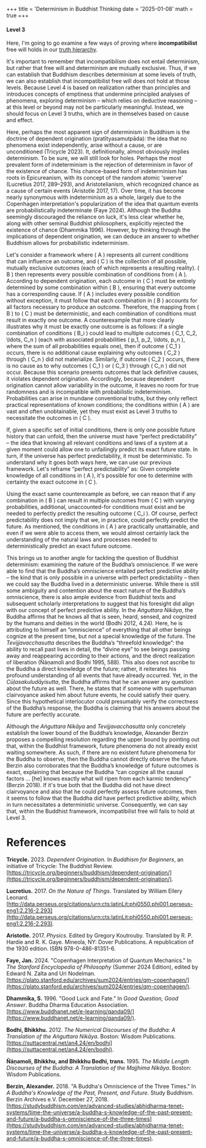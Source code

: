 +++
title = 'Determinism in Buddhist Thinking
date = '2025-01-08'
math = true
+++
#### Level 3

Here, I'm going to go examine a few ways of proving where **incompatibilist** free will holds in our [truth hierarchy](https://maliknyc.github.io/karmagambler.github.io/posts/post-7/).

It's important to remember that incompatibilism does not entail determinism, but rather that free will and determinism are mutually exclusive. Thus, if we can establish that Buddhism describes determinism at some levels of truth, we can also establish that incompatibilist free will does not hold at those levels. Because Level 4 is based on realization rather than principles and introduces concepts of emptiness that undermine principled analyses of phenomena, exploring determinism – which relies on deductive reasoning – at this level or beyond may not be particularly meaningful. Instead, we should focus on Level 3 truths, which are in themselves based on cause and effect.

Here, perhaps the most apparent sign of determinism in Buddhism is the doctrine of dependent origination (pratītyasamutpāda): the idea that no phenomena exist independently, arise without a cause, or are unconditioned (Tricycle 2023). It, definitionally, almost obviously implies determinism. To be sure, we will still look for holes. Perhaps the most prevalent form of indeterminism is the rejection of determinism in favor of the existence of chance. This chance-based form of indeterminism has roots in Epicureanism, with its concept of the random atomic 'swerve' (Lucretius 2017, 289–293), and Aristotelianism, which recognized chance as a cause of certain events (Aristotle 2017, 17). Over time, it has become nearly synonymous with indeterminism as a whole, largely due to the Copenhagen interpretation's popularization of the idea that quantum events are probabilistically indeterminate (Faye 2024). Although the Buddha seemingly discouraged the reliance on luck, it's less clear whether he, along with other seminal Buddhist philosophers, explicitly rejected the existence of chance (Dhammika 1996). However, by thinking through the implications of dependent origination, we can deduce an answer to whether Buddhism allows for probabilistic indeterminism.

Let's consider a framework where \( A \) represents all current conditions that can influence an outcome, and \( C \) is the collection of all possible, mutually exclusive outcomes (each of which represents a resulting reality). \( B \) then represents every possible combination of conditions from \( A \). According to dependent origination, each outcome in \( C \) must be entirely determined by some combination within \( B \), ensuring that every outcome has a corresponding cause. If \( A \) includes every possible condition without exception, it must follow that each combination in \( B \) accounts for all factors necessary to produce an outcome. Therefore, the mapping from \( B \) to \( C \) must be deterministic, and each combination of conditions must result in exactly one outcome. A counterexample that more clearly illustrates why it must be exactly one outcome is as follows: if a single combination of conditions \( B_i \) could lead to multiple outcomes \( C_1, C_2, \ldots, C_n \) (each with associated probabilities \( p_1, p_2, \ldots, p_n \), where the sum of all probabilities equals one), then if outcome \( C_1 \) occurs, there is no additional cause explaining why outcomes \( C_2 \) through \( C_n \) did not materialize. Similarly, if outcome \( C_2 \) occurs, there is no cause as to why outcomes \( C_1 \) or \( C_3 \) through \( C_n \) did not occur. Because this scenario presents outcomes that lack definitive causes, it violates dependent origination. Accordingly, because dependent origination cannot allow variability in the outcome, it leaves no room for true randomness and is incompatible with probabilistic indeterminism. Probabilities can arise in mundane conventional truths, but they only reflect practical representations of known conditions; the conditions within \( A \) are vast and often unobtainable, yet they must exist as Level 3 truths to necessitate the outcomes in \( C \).

If, given a specific set of initial conditions, there is only one possible future history that can unfold, then the universe must have “perfect predictability” – the idea that knowing all relevant conditions and laws of a system at a given moment could allow one to unfailingly predict its exact future state. In turn, if the universe has perfect predictability, it must be deterministic. To understand why it goes both ways here, we can use our previous framework. Let's reframe “perfect predictability” as: Given complete knowledge of all conditions in \( A \), it's possible for one to determine with certainty the exact outcome in \( C \).

Using the exact same counterexample as before, we can reason that if any combination in \( B \) can result in multiple outcomes from \( C \) with varying probabilities, additional, unaccounted-for conditions must exist and be needed to perfectly predict the resulting outcome \( C_i \). Of course, perfect predictability does not imply that we, in practice, could perfectly predict the future. As mentioned, the conditions in \( A \) are practically unattainable, and even if we were able to access them, we would almost certainly lack the understanding of the natural laws and processes needed to deterministically predict an exact future outcome.

This brings us to another angle for tackling the question of Buddhist determinism: examining the nature of the Buddha’s omniscience. If we were able to find that the Buddha’s omniscience entailed perfect predictive ability – the kind that is only possible in a universe with perfect predictability – then we could say the Buddha lived in a deterministic universe. While there is still some ambiguity and contention about the exact nature of the Buddha’s omniscience, there is also ample evidence from Buddhist texts and subsequent scholarly interpretations to suggest that his foresight did align with our concept of perfect predictive ability. In the *Aṅguttara Nikāya*, the Buddha affirms that he knows all that is seen, heard, sensed, and cognized by the humans and deities in the world (Bodhi 2012, 4.24). Here, he is attributing to himself an “omniscience” of everything that all other beings cognize at the present time, but not a special knowledge of the future. The *Tevijjavacchasutta* describes the Buddha’s “threefold knowledge”: the ability to recall past lives in detail, the “divine eye” to see beings passing away and reappearing according to their actions, and the direct realization of liberation (Ñāṇamoli and Bodhi 1995, 588). This also does not ascribe to the Buddha a direct knowledge of the future; rather, it reiterates his profound understanding of all events that have already occurred. Yet, in the *Cūḷasakuludāyisutta*, the Buddha affirms that he can answer any question about the future as well. There, he states that if someone with superhuman clairvoyance asked him about future events, he could satisfy their query. Since this hypothetical interlocutor could presumably verify the correctness of the Buddha’s response, the Buddha is claiming that his answers about the future are perfectly accurate.

Although the *Aṅguttara Nikāya* and *Tevijjavacchasutta* only concretely establish the lower bound of the Buddha’s knowledge, Alexander Berzin proposes a compelling resolution regarding the upper bound by pointing out that, within the Buddhist framework, future phenomena do not already exist waiting somewhere. As such, if there are no existent future phenomena for the Buddha to observe, then the Buddha cannot directly observe the future. Berzin also corroborates that the Buddha’s knowledge of future outcomes is exact, explaining that because the Buddha “can cognize all the causal factors … [he] knows exactly what will ripen from each karmic tendency” (Berzin 2018). If it's true both that the Buddha did not have direct clairvoyance and also that he could perfectly assess future outcomes, then it seems to follow that the Buddha did have perfect predictive ability, which in turn necessitates a deterministic universe. Consequently, we can say that, within the Buddhist framework, incompatibilist free will fails to hold at Level 3.

# References
**Tricycle.** 2023. *Dependent Origination.* In *Buddhism for Beginners*, an initiative of Tricycle: The Buddhist Review. [https://tricycle.org/beginners/buddhism/dependent-origination/](https://tricycle.org/beginners/buddhism/dependent-origination/).

**Lucretius.** 2017. *On the Nature of Things*. Translated by William Ellery Leonard. [http://data.perseus.org/citations/urn:cts:latinLit:phi0550.phi001.perseus-eng1:2.216-2.293](http://data.perseus.org/citations/urn:cts:latinLit:phi0550.phi001.perseus-eng1:2.216-2.293).

**Aristotle.** 2017. *Physics*. Edited by Gregory Koutrouby. Translated by R. P. Hardie and R. K. Gaye. Mineola, NY: Dover Publications. A republication of the 1930 edition. ISBN 978-0-486-81351-6.

**Faye, Jan.** 2024. "Copenhagen Interpretation of Quantum Mechanics." In *The Stanford Encyclopedia of Philosophy* (Summer 2024 Edition), edited by Edward N. Zalta and Uri Nodelman. [https://plato.stanford.edu/archives/sum2024/entries/qm-copenhagen/](https://plato.stanford.edu/archives/sum2024/entries/qm-copenhagen/).

**Dhammika, S.** 1996. "Good Luck and Fate." In *Good Question, Good Answer*. Buddha Dharma Education Association. [https://www.buddhanet.net/e-learning/qanda09/](https://www.buddhanet.net/e-learning/qanda09/).

**Bodhi, Bhikkhu.** 2012. *The Numerical Discourses of the Buddha: A Translation of the Aṅguttara Nikāya*. Boston: Wisdom Publications. [https://suttacentral.net/an4.24/en/bodhi](https://suttacentral.net/an4.24/en/bodhi).

**Ñāṇamoli, Bhikkhu, and Bhikkhu Bodhi, trans.** 1995. *The Middle Length Discourses of the Buddha: A Translation of the Majjhima Nikāya*. Boston: Wisdom Publications.

**Berzin, Alexander.** 2018. "A Buddha's Omniscience of the Three Times." In *A Buddha's Knowledge of the Past, Present, and Future*. Study Buddhism. Berzin Archives e.V. December 27, 2018. [https://studybuddhism.com/en/advanced-studies/abhidharma-tenet-systems/time-the-universe/a-buddha-s-knowledge-of-the-past-present-and-future/a-buddha-s-omniscience-of-the-three-times](https://studybuddhism.com/en/advanced-studies/abhidharma-tenet-systems/time-the-universe/a-buddha-s-knowledge-of-the-past-present-and-future/a-buddha-s-omniscience-of-the-three-times).
